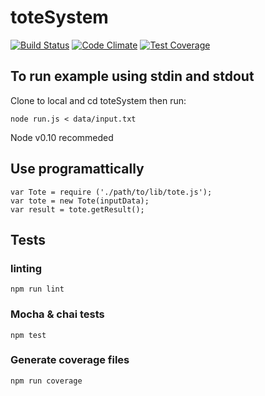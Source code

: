 # toteSystem
[![Build Status](https://travis-ci.org/lukeggchapman/toteSystem.svg?branch=master)](https://travis-ci.org/lukeggchapman/toteSystem)
[![Code Climate](https://codeclimate.com/github/lukeggchapman/toteSystem/badges/gpa.svg)](https://codeclimate.com/github/lukeggchapman/toteSystem)
[![Test Coverage](https://codeclimate.com/github/lukeggchapman/toteSystem/badges/coverage.svg)](https://codeclimate.com/github/lukeggchapman/toteSystem/coverage)

## To run example using stdin and stdout
Clone to local and cd toteSystem then run:
```
node run.js < data/input.txt
```
Node v0.10 recommeded

## Use programattically
```
var Tote = require ('./path/to/lib/tote.js');
var tote = new Tote(inputData);
var result = tote.getResult();
```

## Tests
### linting
```
npm run lint
```
### Mocha & chai tests
```
npm test
```
### Generate coverage files
```
npm run coverage
```
